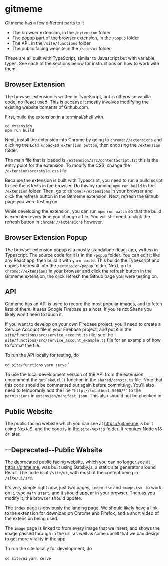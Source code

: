 # gitmeme

Gitmeme has a few different parts to it

- The browser extension, in the `/extension` folder
- The popup part of the browser extension, in the `/popup` folder
- The API, in the `/site/functions` folder
- The public facing website in the `/site/ui` folder.

These are all built with TypeScript, similar to Javascript but with variable types.
See each of the sections below for instructions on how to work with them.

## Browser Extension

The browser extension is written in TypeScript, but is otherwise vanilla code, no
React used. This is because it mostly involves modifying the existing
website contents of Github.com.

First, build the extension in a terminal/shell with

```
cd extension
npm run build
```

Next, install the extension into Chrome by going to `chrome://extensions` and
clicking the `Load unpacked extension button`, then choosing the `/extension` folder.

The main file that is loaded is `/extension/src/contentScript.ts`: this is the entry point for the
extension. To modify the CSS, change the `/extension/src/style.css` file.

Because the extension is built with Typescript, you need to run a build script to
see the effects in the browser. Do this by running `npm run build` in the `/extension`
folder. Then, go to `chrome://extensions` in your browser and click the refresh button
in the Gitmeme extension. Next, refresh the Github page you were testing on.

While developing the extension, you can run `npm run watch` so that the build is executed
every time you change a file. You will still need to click the refresh button in
`chrome://extensions` however.

## Browser Extension Popup

The browser extension popup is a mostly standalone React app, written in Typescript.
The source code for it is in the `/popup` folder. You can edit it like any React
app, then build it with `yarn build`. This builds the Typescript and copies the
result into the `/extension/popup` folder. Next, go to `chrome://extensions` in
your browser and click the refresh button in the Gitmeme extension, the click
refresh the Github page you were testing on.

## API

Gitmeme has an API is used to record the most popular images, and to fetch
lists of them. It uses Google Firebase as a host. If you're not Shane you likely won't need to touch it.

If you want to develop on your own Firebase project, you'll need to create
a Service Account file in your Firebase project, and put it in the
`site/functions/src/service_account.ts` file, see the
`site/functions/src/service_account_example.ts` file for an example of how
to format the file.

To run the API locally for testing, do

`cd site/functions`
`yarn serve`
`

To use the local development version of the API from the extension, uncomment the `getFakeUrl()` function in the `shared/consts.ts` file. Note that this code should
be commented out again before committing. You'll also need to temporarily add the line
`"http://localhost:5000/*"` to the `permissions` in `extension/manifest.json`. This
also should not be checked in

## Public Website

The public facing webiste which you can see at https://gitme.me is built using NextJS, and the
code is in the `site-nextjs` folder. It requires Node v18 or later.

## --Deprecated--Public Website

The deprecated public facing website, which you can no longer see at https://gitme.me,
was built using Gatsby.js, a static site generator around React. The code is at `/site/ui`, with
most of the content being in `/site/ui/src`.

It's very simple right now, just two pages, `index.tsx` and `image.tsx`. To work on it,
type `yarn start`, and it should appear in your browser. Then as you modify it,
the browser should update.

The `index` page is obviously the landing page. We should likely have a link to
the extension for download on Chrome and Firefox, and a short video of the
extension being used.

The `image` page is linked to from every image that we insert, and shows the
image passed through in the url, as well as some upsell that we can design
to get more virality in the app.

To run the site locally for development, do

`cd site/ui`
`yarn serve`
